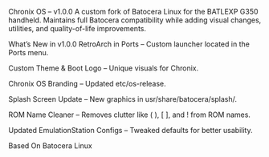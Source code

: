 Chronix OS – v1.0.0
A custom fork of Batocera Linux for the BATLEXP G350 handheld.
Maintains full Batocera compatibility while adding visual changes, utilities, and quality-of-life improvements.

What’s New in v1.0.0
RetroArch in Ports – Custom launcher located in the Ports menu.

Custom Theme & Boot Logo – Unique visuals for Chronix.

Chronix OS Branding – Updated etc/os-release.

Splash Screen Update – New graphics in usr/share/batocera/splash/.

ROM Name Cleaner – Removes clutter like ( ), [ ], and ! from ROM names.

Updated EmulationStation Configs – Tweaked defaults for better usability.

Based On
Batocera Linux

